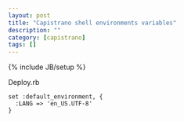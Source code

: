```yaml
---
layout: post
title: "Capistrano shell environments variables"
description: ""
category: [capistrano]
tags: []
---
```

{% include JB/setup %}

Deploy.rb

    set :default_environment, {
      :LANG => 'en_US.UTF-8'
    }

